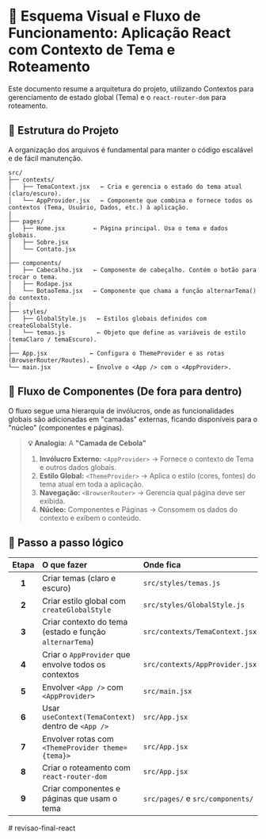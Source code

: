 # 📘 Esquema Visual e Fluxo de Funcionamento: Aplicação React com Contexto de Tema e Roteamento

Este documento resume a arquitetura do projeto, utilizando Contextos para gerenciamento de estado global (Tema) e o `react-router-dom` para roteamento.

## 📁 Estrutura do Projeto

A organização dos arquivos é fundamental para manter o código escalável e de fácil manutenção.

```
src/
├── contexts/
│   ├── TemaContext.jsx   ← Cria e gerencia o estado do tema atual (claro/escuro).
│   └── AppProvider.jsx   ← Componente que combina e fornece todos os contextos (Tema, Usuário, Dados, etc.) à aplicação.
│
├── pages/
│   ├── Home.jsx        ← Página principal. Usa o tema e dados globais.
│   ├── Sobre.jsx
│   └── Contato.jsx
│
├── components/
│   ├── Cabecalho.jsx   ← Componente de cabeçalho. Contém o botão para trocar o tema.
│   ├── Rodape.jsx
│   └── BotaoTema.jsx   ← Componente que chama a função alternarTema() do contexto.
│
├── styles/
│   ├── GlobalStyle.js   ← Estilos globais definidos com createGlobalStyle.
│   └── temas.js         ← Objeto que define as variáveis de estilo (temaClaro / temaEscuro).
│
├── App.jsx            ← Configura o ThemeProvider e as rotas (BrowserRouter/Routes).
└── main.jsx           ← Envolve o <App /> com o <AppProvider>.
```


## 🔁 Fluxo de Componentes (De fora para dentro)

O fluxo segue uma hierarquia de invólucros, onde as funcionalidades globais são adicionadas em "camadas" externas, ficando disponíveis para o "núcleo" (componentes e páginas).

> **💡 Analogia:** A **"Camada de Cebola"**
>
> 1. **Invólucro Externo:** `<AppProvider>` → Fornece o contexto de Tema e outros dados globais.
> 2. **Estilo Global:** `<ThemeProvider>` → Aplica o estilo (cores, fontes) do tema atual em toda a aplicação.
> 3. **Navegação:** `<BrowserRouter>` → Gerencia qual página deve ser exibida.
> 4. **Núcleo:** Componentes e Páginas → Consomem os dados do contexto e exibem o conteúdo.

## 🧠 Passo a passo lógico

| Etapa | O que fazer | Onde fica |
| :---: | :--- | :--- |
| **1** | Criar temas (claro e escuro) | `src/styles/temas.js` |
| **2** | Criar estilo global com `createGlobalStyle` | `src/styles/GlobalStyle.js` |
| **3** | Criar contexto do tema (estado e função `alternarTema`) | `src/contexts/TemaContext.jsx` |
| **4** | Criar o `AppProvider` que envolve todos os contextos | `src/contexts/AppProvider.jsx` |
| **5** | Envolver `<App />` com `<AppProvider>` | `src/main.jsx` |
| **6** | Usar `useContext(TemaContext)` dentro de `<App />` | `src/App.jsx` |
| **7** | Envolver rotas com `<ThemeProvider theme={tema}>` | `src/App.jsx` |
| **8** | Criar o roteamento com `react-router-dom` | `src/App.jsx` |
| **9** | Criar componentes e páginas que usam o tema | `src/pages/` e `src/components/` |
#   r e v i s a o - f i n a l - r e a c t  
 